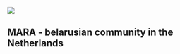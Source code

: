 ![](https://api.checklyhq.com/v1/badges/checks/2b53c58e-97d4-4e5a-81ab-f0b6bac41ca0?style=flat&theme=dark&responseTime=true)

## MARA - belarusian community in the Netherlands